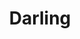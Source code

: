 ---
blog: http://blog.darlinghq.org/
git: https://github.com/darlinghq/darling
logohandle: darlinghq
sort: darlinghq
title: Darling
website: http://darlinghq.org/
---